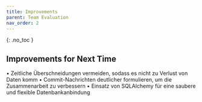 ```yaml
---
title: Improvements
parent: Team Evaluation
nav_order: 2
---
```


{: .no_toc }

## Improvements for Next Time

• Zeitliche Überschneidungen vermeiden, sodass es nicht zu Verlust von Daten komm
• Commit-Nachrichten deutlicher formulieren, um die Zusammenarbeit zu verbessern
• Einsatz von SQLAlchemy für eine saubere und flexible Datenbankanbindung

